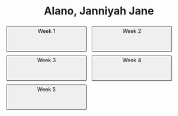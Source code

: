 <html>
<head>
    <style>
    a.button {
    align: center;
    padding: 3px 6px;
    border: 1px outset buttonborder;
    border-radius: 3px;
    color: buttontext;
    background-color: buttonface;
    text-decoration: none;
    text-align: center;
    margin: 5px;
    display: inline-block;
    width: 200px;
    height: 60;
  }
   </style>
</head>
<body>
  <h1 style="text-align: center;">Alano, Janniyah Jane</h1>

  <a href="WK1_JJTA.pdf" class="button"> Week 1 </a>
  <a href="WK2_JJTA.pdf" class="button"> Week 2 </a>
  <a href="WK3_JJTA.pdf" class="button"> Week 3 </a>
  <a href="WK4_JJTA.pdf" class="button"> Week 4 </a>
  <a href="WK5_JJTA.pdf" class="button"> Week 5 </a>
  
</body>
</html>
